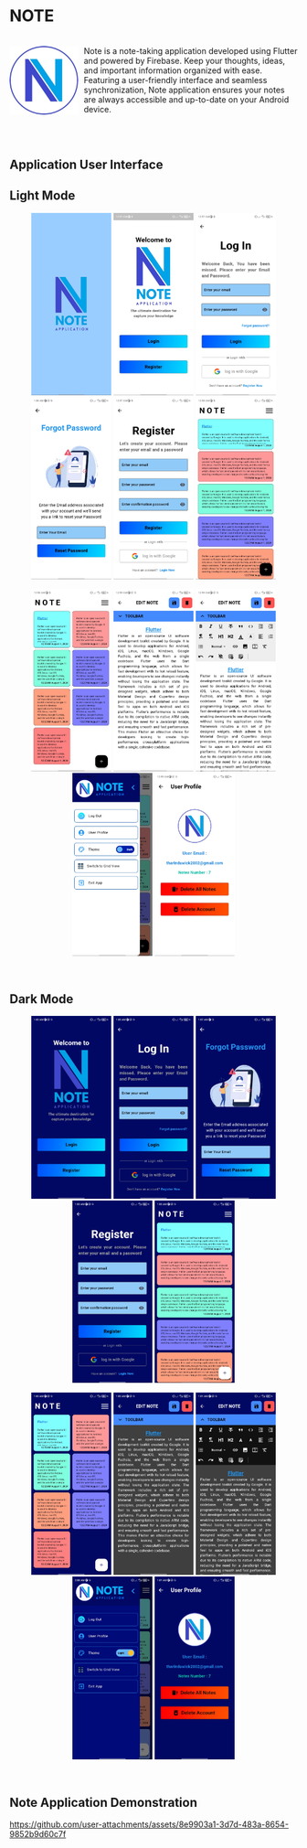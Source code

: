 # NOTE

  <br>
  <img align="left" src="https://github.com/Tharindu-Wickramarachchi/Note_App/blob/main/assets/images/Note_App_Logo.png" alt="Note app logo" width="120" style="margin-right: 10px;">
   Note is a note-taking application developed using Flutter and powered by Firebase. Keep your thoughts, ideas, and important information organized with ease. Featuring a user-friendly interface and seamless synchronization, Note application ensures your notes are always accessible and up-to-date on your Android device.
  <br>
   
##
  <br>
  
## Application User Interface

## Light Mode
  <p align="center" width="100%">  
  <img src="https://github.com/Tharindu-Wickramarachchi/Note_App/blob/main/assets/screenshots/Screenshot_1.jpg" alt="Screenshot-1" width="140">
  <img src="https://github.com/Tharindu-Wickramarachchi/Note_App/blob/main/assets/screenshots/Screenshot_2.jpg" alt="Screenshot-2" width="140">
  <img src="https://github.com/Tharindu-Wickramarachchi/Note_App/blob/main/assets/screenshots/Screenshot_3.jpg" alt="Screenshot-3" width="140">
  <img src="https://github.com/Tharindu-Wickramarachchi/Note_App/blob/main/assets/screenshots/Screenshot_3.2.jpg" alt="Screenshot-3.2" width="140">
  <img src="https://github.com/Tharindu-Wickramarachchi/Note_App/blob/main/assets/screenshots/Screenshot_4.jpg" alt="Screenshot-4" width="140">
  <img src="https://github.com/Tharindu-Wickramarachchi/Note_App/blob/main/assets/screenshots/Screenshot_5.jpg" alt="Screenshot-5" width="140">
  </p>
  
  <p align="center" width="100%">   
  <img src="https://github.com/Tharindu-Wickramarachchi/Note_App/blob/main/assets/screenshots/Screenshot_6.jpg" alt="Screenshot-6" width="140">
  <img src="https://github.com/Tharindu-Wickramarachchi/Note_App/blob/main/assets/screenshots/Screenshot_7.jpg" alt="Screenshot-7" width="140">
  <img src="https://github.com/Tharindu-Wickramarachchi/Note_App/blob/main/assets/screenshots/Screenshot_8.jpg" alt="Screenshot-8" width="140">
  <img src="https://github.com/Tharindu-Wickramarachchi/Note_App/blob/main/assets/screenshots/Screenshot_9.jpg" alt="Screenshot-9" width="140">
  <img src="https://github.com/Tharindu-Wickramarachchi/Note_App/blob/main/assets/screenshots/Screenshot_10.jpg" alt="Screenshot-10" width="140">
  </p>

  <br>

## Dark Mode
  <p align="center" width="100%">  
  <img src="https://github.com/Tharindu-Wickramarachchi/Note_App/blob/main/assets/screenshots/Screenshot_11.jpg" alt="Screenshot-11" width="140">
  <img src="https://github.com/Tharindu-Wickramarachchi/Note_App/blob/main/assets/screenshots/Screenshot_12.jpg" alt="Screenshot-12" width="140">
  <img src="https://github.com/Tharindu-Wickramarachchi/Note_App/blob/main/assets/screenshots/Screenshot_12.2.jpg" alt="Screenshot-12.2" width="140">
  <img src="https://github.com/Tharindu-Wickramarachchi/Note_App/blob/main/assets/screenshots/Screenshot_13.jpg" alt="Screenshot-13" width="140">
  <img src="https://github.com/Tharindu-Wickramarachchi/Note_App/blob/main/assets/screenshots/Screenshot_14.jpg" alt="Screenshot-14" width="140">
  </p>

  <p align="center" width="100%">
  <img src="https://github.com/Tharindu-Wickramarachchi/Note_App/blob/main/assets/screenshots/Screenshot_15.jpg" alt="Screenshot-15" width="140">
  <img src="https://github.com/Tharindu-Wickramarachchi/Note_App/blob/main/assets/screenshots/Screenshot_16.jpg" alt="Screenshot-16" width="140">
  <img src="https://github.com/Tharindu-Wickramarachchi/Note_App/blob/main/assets/screenshots/Screenshot_17.jpg" alt="Screenshot-17" width="140">
  <img src="https://github.com/Tharindu-Wickramarachchi/Note_App/blob/main/assets/screenshots/Screenshot_18.jpg" alt="Screenshot-18" width="140">
  <img src="https://github.com/Tharindu-Wickramarachchi/Note_App/blob/main/assets/screenshots/Screenshot_19.jpg" alt="Screenshot-19" width="140">
  </p>

  <br>

## Note Application Demonstration

https://github.com/user-attachments/assets/8e9903a1-3d7d-483a-8654-9852b9d60c7f



  
<!-- ## API Docs

  <p>This project uses the OpenWeatherMap API </p>
  <p>API used in this project: One Call API 3.0</p> 

  <br>
  
## Features

  <p>◉ Automatically acquire user current location.</p>
  <p>◉ Provide the current weather condition of the location.</p>
  <p>◉ Provide additional weather data such as humidity, wind speed, and visibility distance.</p>
  <p>◉ Application support light and dark mode</p>

  <br> -->
